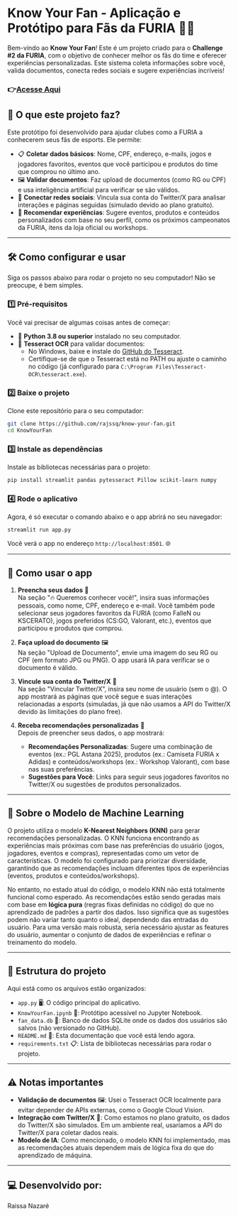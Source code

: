 # Know Your Fan - Aplicação e Protótipo para Fãs da FURIA 🐯🔥

Bem-vindo ao **Know Your Fan**! Este é um projeto criado para o **Challenge #2 da FURIA**, com o objetivo de conhecer melhor os fãs do time e oferecer experiências personalizadas. Este sistema coleta informações sobre você, valida documentos, conecta redes sociais e sugere experiências incríveis!

### 👉[Acesse Aqui](https://furia-487cb4f5168c.herokuapp.com/)

## 🌟 O que este projeto faz?

Este protótipo foi desenvolvido para ajudar clubes como a FURIA a conhecerem seus fãs de esports. Ele permite:

- 📋 **Coletar dados básicos**: Nome, CPF, endereço, e-mails, jogos e jogadores favoritos, eventos que você participou e produtos do time que comprou no último ano.
- 🖼️ **Validar documentos**: Faz upload de documentos (como RG ou CPF) e usa inteligência artificial para verificar se são válidos.
- 📱 **Conectar redes sociais**: Vincula sua conta do Twitter/X para analisar interações e páginas seguidas (simulado devido ao plano gratuito).
- 🎯 **Recomendar experiências**: Sugere eventos, produtos e conteúdos personalizados com base no seu perfil, como os próximos campeonatos da FURIA, itens da loja oficial ou workshops.

---

## 🛠️ Como configurar e usar

Siga os passos abaixo para rodar o projeto no seu computador! Não se preocupe, é bem simples.

### 1️⃣ Pré-requisitos

Você vai precisar de algumas coisas antes de começar:

- 🐍 **Python 3.8 ou superior** instalado no seu computador.
- 📖 **Tesseract OCR** para validar documentos:
  - No Windows, baixe e instale do [GitHub do Tesseract](https://github.com/UB-Mannheim/tesseract/wiki).
  - Certifique-se de que o Tesseract está no PATH ou ajuste o caminho no código (já configurado para `C:\Program Files\Tesseract-OCR\tesseract.exe`).

### 2️⃣ Baixe o projeto

Clone este repositório para o seu computador:

```bash
git clone https://github.com/rajssq/know-your-fan.git
cd KnowYourFan
```

### 3️⃣ Instale as dependências

Instale as bibliotecas necessárias para o projeto:

```bash
pip install streamlit pandas pytesseract Pillow scikit-learn numpy
```

### 4️⃣ Rode o aplicativo

Agora, é só executar o comando abaixo e o app abrirá no seu navegador:

```bash
streamlit run app.py
```

Você verá o app no endereço `http://localhost:8501`. 🌐

---

## 📖 Como usar o app

1. **Preencha seus dados** 📝  
   Na seção "🔥 Queremos conhecer você!", insira suas informações pessoais, como nome, CPF, endereço e e-mail. Você também pode selecionar seus jogadores favoritos da FURIA (como FalleN ou KSCERATO), jogos preferidos (CS:GO, Valorant, etc.), eventos que participou e produtos que comprou.

2. **Faça upload do documento** 🖼️  
   Na seção "Upload de Documento", envie uma imagem do seu RG ou CPF (em formato JPG ou PNG). O app usará IA para verificar se o documento é válido.

3. **Vincule sua conta do Twitter/X** 📱  
   Na seção "Vincular Twitter/X", insira seu nome de usuário (sem o @). O app mostrará as páginas que você segue e suas interações relacionadas a esports (simuladas, já que não usamos a API do Twitter/X devido às limitações do plano free).

4. **Receba recomendações personalizadas** 🎯  
   Depois de preencher seus dados, o app mostrará:
   - **Recomendações Personalizadas**: Sugere uma combinação de eventos (ex.: PGL Astana 2025), produtos (ex.: Camiseta FURIA x Adidas) e conteúdos/workshops (ex.: Workshop Valorant), com base nas suas preferências.
   - **Sugestões para Você**: Links para seguir seus jogadores favoritos no Twitter/X ou sugestões de produtos personalizados.

---

## 🤖 Sobre o Modelo de Machine Learning

O projeto utiliza o modelo **K-Nearest Neighbors (KNN)** para gerar recomendações personalizadas. O KNN funciona encontrando as experiências mais próximas com base nas preferências do usuário (jogos, jogadores, eventos e compras), representadas como um vetor de características. O modelo foi configurado para priorizar diversidade, garantindo que as recomendações incluam diferentes tipos de experiências (eventos, produtos e conteúdos/workshops).

No entanto, no estado atual do código, o modelo KNN não está totalmente funcional como esperado. As recomendações estão sendo geradas mais com base em **lógica pura** (regras fixas definidas no código) do que no aprendizado de padrões a partir dos dados. Isso significa que as sugestões podem não variar tanto quanto o ideal, dependendo das entradas do usuário. Para uma versão mais robusta, seria necessário ajustar as features do usuário, aumentar o conjunto de dados de experiências e refinar o treinamento do modelo.

---

## 📂 Estrutura do projeto

Aqui está como os arquivos estão organizados:

- `app.py` 🖥️: O código principal do aplicativo.
- `KnowYourFan.ipynb` 📓: Protótipo acessível no Jupyter Notebook.
- `fan_data.db` 💾: Banco de dados SQLite onde os dados dos usuários são salvos (não versionado no GitHub).
- `README.md` 📜: Esta documentação que você está lendo agora.
- `requirements.txt` 📋: Lista de bibliotecas necessárias para rodar o projeto.

---

## ⚠️ Notas importantes

- **Validação de documentos** 🖼️: Usei o Tesseract OCR localmente para evitar depender de APIs externas, como o Google Cloud Vision.
- **Integração com Twitter/X** 📱: Como estamos no plano gratuito, os dados do Twitter/X são simulados. Em um ambiente real, usaríamos a API do Twitter/X para coletar dados reais.
- **Modelo de IA**: Como mencionado, o modelo KNN foi implementado, mas as recomendações atuais dependem mais de lógica fixa do que do aprendizado de máquina.

---

## 💻 Desenvolvido por:

Raissa Nazaré
